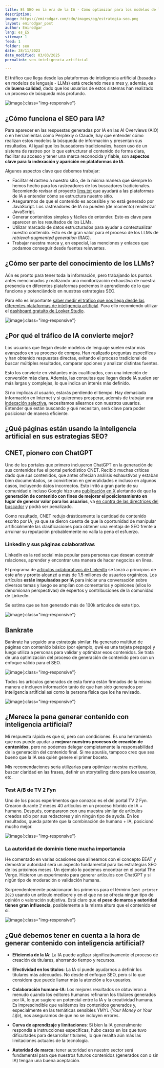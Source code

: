```yaml
---
title: El SEO en la era de la IA - Cómo optimizar para los modelos de lenguaje
description: 
image: https://emirodgar.com/cdn/images/og/estrategia-seo.png
layout: emirodgar_post
author: Emirodgar
lang: es_ES
sitemap: 1
feed: 1
folder: seo
date: 28/11/2023
date_modified: 03/03/2025
permalink: seo-inteligencia-artificial

--- 
```


El tráfico que llega desde las plataformas de inteligencia artificial (basadas en modelos de lenguaje - LLMs) está creciendo mes a mes y, además, es de **buena calidad**, dado que los usuarios de estos sistemas han realizado un proceso de búsqueda más profundo.

![image](https://github.com/user-attachments/assets/43b11f4c-9029-432a-9b48-047143f3c04b){:class="img-responsive"}


## ¿Cómo funciona el SEO para IA?

Para aparecer en las respuestas generadas por IA en las AI Overviews (AIO) o en herramientas como Perplexiy o Claude, hay que entender cómo realizan estos modelos la búsqueda de información y presentan sus resultados. Al igual que los buscadores tradicionales, hacen uso de un sistema de rastreo por lo que estructurar el contenido de forma clara, facilitar su acceso y tener una marca reconocida y fiable, son **aspectos clave para la indexación y aparición en plataformas de IA**. 

Algunos aspectos clave que debemos trabajar:

 - Facilitar el rastreo a nuestro sitio, de la misma manera que siempre lo hemos hecho para los rastreadores de los buscadores tradicionales. Recomiendo revisar el proyecto [llms.txt](https://llmstxt.org/) que ayudará a las plataformas de IA a entender cómo se estructura nuestro sitio.
 - Asegurarnos de que el contenido es accesible y no está generado por JavaScript. Los rastreadores de IA no pueden (de momento) renderizar JavaScript.
 - Generar contenidos simples y fáciles de entender. Esto es clave para aparecer en los resultados de los LLMs.
 - Utilizar marcado de datos estructurados para ayudar a contextualizar nuestro contenido. Esto es de gran valor para el proceso de los LLMs de *retrieval-augmented generation* (RAG).
 - Trabajar nuestra marca y, en especial, las menciones y enlaces que podamos conseguir desde fuentes relevantes.

## ¿Cómo ser parte del conocimiento de los LLMs?

Aún es pronto para tener toda la información, pero trabajando los puntos antes mencionados y realizando una monitorización exhaustiva de nuestra presencia en diferentes plataformas podremos ir aprendiendo de lo que funciona y potenciándolo en nuestras estrategias SEO.

Para ello es importante [saber medir el tráfico que nos llega desde las diferentes plataformas de inteligencia artificial](https://newsletter.chuletaseo.com/p/analizar-el-trafico-de-ia-que-llega).
Para ello recomiendo utilizar el [dashboard gratuito de Looker Studio](https://lookerstudio.google.com/u/0/reporting/f3d67536-554f-40ef-a958-f08f7d45f568/page/p_3l3ng3jr6c).

![image](https://github.com/user-attachments/assets/3f83b944-fd8d-4729-ab1d-9619db6ec047){:class="img-responsive"}


## ¿Por qué el tráfico de IA convierte mejor?

Los usuarios que llegan desde modelos de lenguaje suelen estar más avanzados en su proceso de compra. Han realizado preguntas específicas y han obtenido respuestas directas, evitando el proceso tradicional de buscar múltiples resultados, comparar opciones y analizar distintas fuentes.

Esto los convierte en visitantes más cualificados, con una intención de conversión más clara. Además, las consultas que llegan desde IA suelen ser más largas y complejas, lo que indica un interés más definido.

Si no implicas al usuario, estarás perdiendo el tiempo. Hay demasiada información en Internet y si quieremos prosperar, además de trabajar una [indexación selectiva](https://emirodgar.com/indexacion-selectiva), necesitamos aliearnos con nuestros usuarios. Entender qué están buscando y qué necesitan, será clave para poder posicionar de manera eficiente.

## ¿Qué páginas están usando la inteligencia artificial en sus estrategias SEO?

## CNET, pionero con ChatGPT

Uno de los portales que primero incluyeron ChatGPT en la generación de sus contenidos fue el portal periodístico CNET. Recibió muchas críticas dado que sus contenidos, que antes ofrecían análisis exhaustivos y estaban bien documentados, se convirtieron en generalidades e incluso en algunos casos, incluyendo datos incorrectos. Esto irritó a gran parte de su comunidad e incluso Google hizo una [publicación en X](https://twitter.com/searchliaison/status/1613465456429633536) alertando de que **la generación de contenido con fines de mejorar el posicionamiento en lugar de generar valor para los usuarios**, va [en contra de las directrices del buscador](https://developers.google.com/search/docs/fundamentals/creating-helpful-content?hl=es) y podrá ser penalizado.

Como resultado, CNET redujo drásticamente la cantidad de contenido escrito por IA, ya que se dieron cuenta de que la oportunidad de manipular artificialmente las clasificaciones para obtener una ventaja de SEO frente a arruinar su reputación probablemente no valía la pena el esfuerzo.

### LinkedIn y sus páginas colaborativas

LinkedIn es la red social más popular para personas que desean construir relaciones, aprender y encontrar una manera de hacer negocios en línea.

El programa de [artículos colaborativos de LinkedIn](https://www.linkedin.com/pulse/topics/home/) se lanzó a principios de este año y pronto alcanzó a más de 1.5 millones de usuarios orgánicos.
Los artículos **están impulsados por IA** para iniciar una conversación sobre diversos temas y luego se amplían con comentarios y opiniones (ellos lo denomionan perspectivas) de expertos y contribuciones de la comunidad de LinkedIn.

Se estima que se han generado más de 100k artículos de este tipo.

![image](https://github.com/Emirodgar/w-emirodgar-com/assets/4302127/cc88d3f2-ac98-4e42-8468-2a6b2e2990cf){:class="img-responsive"}

## Bankrate

Bankrate ha seguido una estrategia similar. Ha generado multitud de páginas con contenido básico (por ejemplo, qwé es una tarjeta prepago) y luego utiliza a personas para validar y optimizar esos contenidos. Se trata de una optimización del proceso de generación de contenido pero con un enfoque válido para el SEO.  

![image](https://github.com/Emirodgar/w-emirodgar-com/assets/4302127/d3dc0a8d-6062-4cac-a4d9-4cd23bb76685){:class="img-responsive"}

Todos los artículos generados de esta forma están firmados de la misma manera e incluyen información tanto de que han sido generados por inteligencia artificial así como la persona física que los ha revisado.

![image](https://github.com/Emirodgar/w-emirodgar-com/assets/4302127/b9c0f820-9e8a-463d-95a7-ad6d66c17274){:class="img-responsive"}

## ¿Merece la pena generar contenido con inteligencia artificial?

Mi respuesta rápida es que sí, pero con condiciones. Es una herramienta que nos puede ayudar a **mejorar nuestros procesos de creación de contenidos**, pero no podemos delegar completamente la responsabilidad de la generación del contenido final. Si me apuráis, tampoco creo que sea bueno que la IA sea quién genere el primer boceto.

Mis recomendaciones sería utilizarlas para optimizar nuestra escritura, buscar claridad en las frases, definir un storytelling claro para los usuarios, etc.

### Test A/B de TV 2 Fyn

Uno de los pocos experimentos que conozco es el del portal TV 2 Fyn. Crearon durante 2 meses 40 artículos en un proceso híbrido de IA + humano. Después, compararon con una muestra similar de artículos creados sólo por sus redactores y sin ningún tipo de ayuda.
En los resultados, queda patente que la combinación de humano + IA, posicionó mucho mejor.

![image](https://github.com/Emirodgar/w-emirodgar-com/assets/4302127/6019b3f1-e116-405d-a620-0ac09d51af6c){:class="img-responsive"}

### La autoridad de dominio tiene mucha importancia

He comentado en varias ocasiones que alinearnos con el concepto EEAT y demostrar autoridad será un aspecto fundamental para las estrategias SEO de los próximos meses.
Un ejemplo lo podemos encontrar en el portal The Verge. Hicieron un experimento para generar artículos con ChatGPT y si nigún tipo de moderación o validación humana.

Sorprendentemente posicionaron los primeros para el término `Best printer 2023` usando un artículo mediocre y en el que no se ofrecía ningun tipo de opinión o valoración subjetiva.
Está claro que **el peso de marca y autoridad tienen gran influencia**, posiblemente a la misma altura que el contenido en sí. 

![image](https://github.com/Emirodgar/w-emirodgar-com/assets/4302127/d1f97ffa-57e8-4d56-955e-bbf254344b38){:class="img-responsive"}

## ¿Qué debemos tener en cuenta a la hora de generar contenido con inteligencia artificial?

- **Eficiencia de la IA**: La IA puede agilizar significativamente el proceso de creación de titulares, ahorrando tiempo y recursos.

- **Efectividad en los títulos**: La IA sí puede ayudarnos a definir los titulares más adecuados. No desde el enfoque SEO, pero sí lo que considera que puede llamar más la atención a los usuarios.

- **Colaboración humano-IA**: Los mejores resultados se obtuvieron a menudo cuando los editores humanos refinaron los titulares generados por IA, lo que sugiere un potencial entre la IA y la creatividad humana. Es imprescindible que validemos los contenidos generados y, especialmente en las temáticas sensibles YMYL (*Your Money or Your Life*), nos aseguramos de que no se incluyen errores.

- **Curva de aprendizaje y limitaciones**: Si bien la IA generalmente respondía a instrucciones específicas, hubo casos en los que tuvo dificultades para desarrollar titulares, lo que resalta aún más las limitaciones actuales de la tecnología.

- **Autoridad de marca**: tener autoridad en nuestro sector será fundamental para que nuestros futuros contenidos (generados con o sin IA) tengan una buena aceptación.


